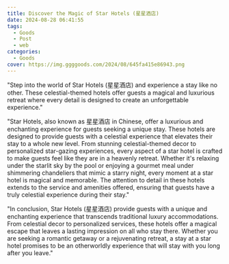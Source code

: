 ```yaml
---
title: Discover the Magic of Star Hotels (星星酒店)
date: 2024-08-28 06:41:55
tags:
  - Goods
  - Post
  - web
categories:
  - Goods
cover: https://img.ggggoods.com/2024/08/645fa415e86943.png
---
```


"Step into the world of Star Hotels (星星酒店) and experience a stay like no other. These celestial-themed hotels offer guests a magical and luxurious retreat where every detail is designed to create an unforgettable experience."

"Star Hotels, also known as 星星酒店 in Chinese, offer a luxurious and enchanting experience for guests seeking a unique stay. These hotels are designed to provide guests with a celestial experience that elevates their stay to a whole new level. From stunning celestial-themed decor to personalized star-gazing experiences, every aspect of a star hotel is crafted to make guests feel like they are in a heavenly retreat. Whether it's relaxing under the starlit sky by the pool or enjoying a gourmet meal under shimmering chandeliers that mimic a starry night, every moment at a star hotel is magical and memorable. The attention to detail in these hotels extends to the service and amenities offered, ensuring that guests have a truly celestial experience during their stay."

"In conclusion, Star Hotels (星星酒店) provide guests with a unique and enchanting experience that transcends traditional luxury accommodations. From celestial decor to personalized services, these hotels offer a magical escape that leaves a lasting impression on all who stay there. Whether you are seeking a romantic getaway or a rejuvenating retreat, a stay at a star hotel promises to be an otherworldly experience that will stay with you long after you leave."

